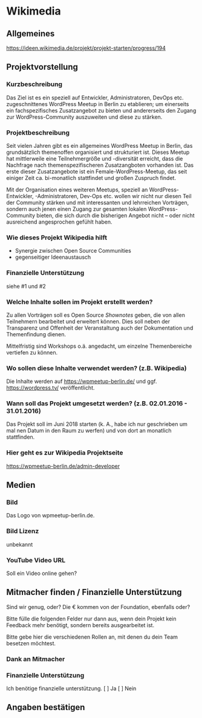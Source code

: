 # Wikimedia

## Allgemeines
https://ideen.wikimedia.de/projekt/projekt-starten/progress/194

## Projektvorstellung

###  Kurzbeschreibung
Das Ziel ist es ein speziell auf Entwickler, Administratoren, DevOps etc. zugeschnittenes WordPress Meetup in Berlin zu etablieren; um einerseits ein fachspezifisches Zusatzangebot zu bieten und andererseits den Zugang zur WordPress-Community auszuweiten und diese zu stärken.

### Projektbeschreibung
Seit vielen Jahren gibt es ein allgemeines WordPress Meetup in Berlin, das grundsätzlich themenoffen organisiert und strukturiert ist. Dieses Meetup hat mittlerweile eine Teilnehmergröße und -diversität erreicht, dass die Nachfrage nach themenspezifischeren Zusatzangboten vorhanden ist. Das erste dieser Zusatzangebote ist ein Female-WordPress-Meetup, das seit einiger Zeit ca. bi-monatlich stattfindet und großen Zuspruch findet.

Mit der Organisation eines weiteren Meetups, speziell an WordPress-Entwickler, -Administratoren, Dev-Ops etc. wollen wir nicht nur diesen Teil der Community stärken und mit interessanten und lehrreichen Vorträgen, sondern auch jenen einen Zugang zur gesamten lokalen WordPress-Community bieten, die sich durch die bisherigen Angebot nicht &ndash; oder nicht ausreichend angesprochen gefühlt haben.

### Wie dieses Projekt Wikipedia hilft
* Synergie zwischen Open Source Communities
* gegenseitiger Ideenaustausch

### Finanzielle Unterstützung
siehe #1 und #2

### Welche Inhalte sollen im Projekt erstellt werden?
Zu allen Vorträgen soll es Open Source *Shownotes* geben, die von allen Teilnehmern bearbeitet und erweitert können. Dies soll neben der Transparenz und Offenheit der Veranstaltung auch der Dokumentation und Themenfindung dienen.

Mittelfristig sind Workshops o.ä. angedacht, um einzelne Themenbereiche vertiefen zu können.

### Wo sollen diese Inhalte verwendet werden? (z.B. Wikipedia)
Die Inhalte werden auf https://wpmeetup-berlin.de/ und ggf. https://wordpress.tv/ veröffentlicht.  

### Wann soll das Projekt umgesetzt werden? (z.B. 02.01.2016 - 31.01.2016)
Das Projekt soll im Juni 2018 starten (k. A., habe ich nur geschrieben um mal nen Datum in den Raum zu werfen) und
von dort an monatlich stattfinden.

### Hier geht es zur Wikipedia Projektseite
https://wpmeetup-berlin.de/admin-developer

## Medien

### Bild
Das Logo von wpmeetup-berlin.de.

### Bild Lizenz
unbekannt

### YouTube Video URL
Soll ein Video online gehen?

## Mitmacher finden / Finanzielle Unterstützung
Sind wir genug, oder? Die € kommen von der Foundation, ebenfalls oder?

Bitte fülle die folgenden Felder nur dann aus, wenn dein Projekt kein Feedback mehr benötigt, sondern bereits ausgearbeitet ist.

Bitte gebe hier die verschiedenen Rollen an, mit denen du dein Team besetzen möchtest.

### Dank an Mitmacher

### Finanzielle Unterstützung

Ich benötige finanzielle unterstützung.
[ ] Ja  [ ] Nein

##  Angaben bestätigen

